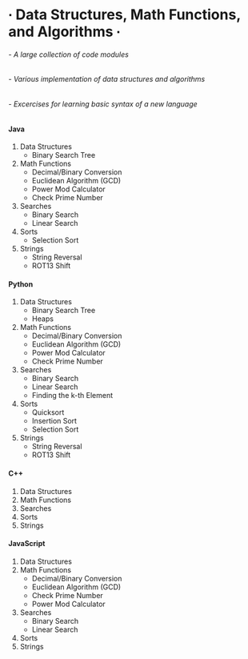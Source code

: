 # ∙ Data Structures, Math Functions, and Algorithms ∙
######	- A large collection of code modules
######	- Various implementation of data structures and algorithms
######	- Excercises for learning basic syntax of a new language

#### Java
1. Data Structures
	* Binary Search Tree
2. Math Functions
	* Decimal/Binary Conversion
	* Euclidean Algorithm (GCD)
	* Power Mod Calculator
	* Check Prime Number
3. Searches
	* Binary Search
	* Linear Search
4. Sorts
	* Selection Sort
5. Strings
	* String Reversal
	* ROT13 Shift

#### Python
1. Data Structures
	* Binary Search Tree
	* Heaps
2. Math Functions
	* Decimal/Binary Conversion
	* Euclidean Algorithm (GCD)
	* Power Mod Calculator
	* Check Prime Number
3. Searches
	* Binary Search
	* Linear Search
	* Finding the k-th Element
4. Sorts
	* Quicksort
	* Insertion Sort
	* Selection Sort
5. Strings
	* String Reversal
	* ROT13 Shift

#### C++
1. Data Structures
2. Math Functions
3. Searches
4. Sorts
5. Strings

#### JavaScript
1. Data Structures
2. Math Functions
	* Decimal/Binary Conversion
	* Euclidean Algorithm (GCD)
	* Check Prime Number
	* Power Mod Calculator
3. Searches
	* Binary Search
	* Linear Search
4. Sorts
5. Strings
